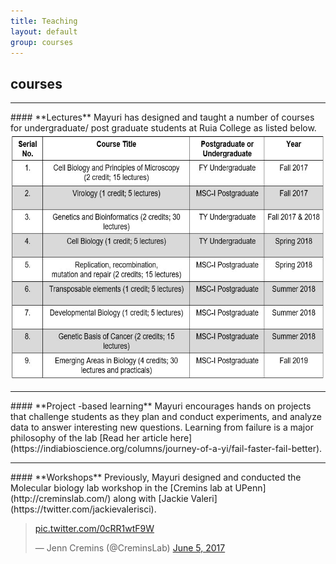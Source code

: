 ```yaml
---
title: Teaching 
layout: default
group: courses
---
```


## **courses**

<hr>
#### **Lectures**
Mayuri has designed and taught a number of courses for undergraduate/ post graduate students at Ruia College as listed below. 
<br>
<img src="/static/img/teaching courses.jpg" alt="List of Courses" style="width:600px;height:396px;">
<hr>
#### **Project -based learning**
Mayuri encourages hands on projects that challenge students as they plan and conduct experiments, and analyze data to answer interesting new questions. 
Learning from failure is a major philosophy of the lab [Read her article here](https://indiabioscience.org/columns/journey-of-a-yi/fail-faster-fail-better).
<hr>
#### **Workshops**
Previously, Mayuri designed and conducted the Molecular biology lab workshop in the [Cremins lab at UPenn](http://creminslab.com/) along with [Jackie Valeri](https://twitter.com/jackievalerisci).
<blockquote class="twitter-tweet"><p lang="und" dir="ltr"> <a href="https://t.co/0cRR1wtF9W">pic.twitter.com/0cRR1wtF9W</a></p>&mdash; Jenn Cremins (@CreminsLab) <a href="https://twitter.com/CreminsLab/status/871833269276463104?ref_src=twsrc%5Etfw">June 5, 2017</a></blockquote> <script async src="https://platform.twitter.com/widgets.js" charset="utf-8"></script>


